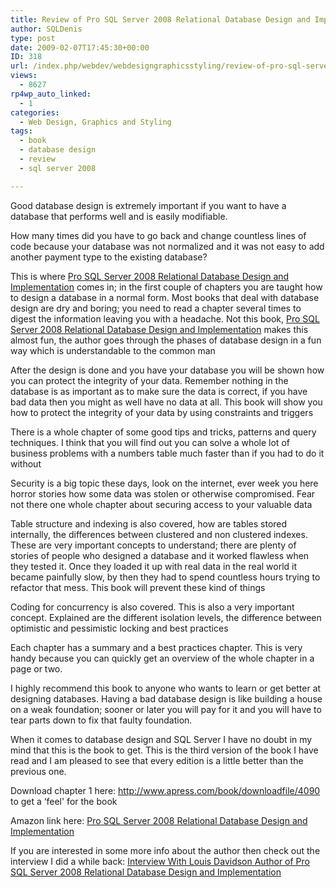 ```yaml
---
title: Review of Pro SQL Server 2008 Relational Database Design and Implementation
author: SQLDenis
type: post
date: 2009-02-07T17:45:30+00:00
ID: 318
url: /index.php/webdev/webdesigngraphicsstyling/review-of-pro-sql-server-2008-relational/
views:
  - 8627
rp4wp_auto_linked:
  - 1
categories:
  - Web Design, Graphics and Styling
tags:
  - book
  - database design
  - review
  - sql server 2008

---
```

Good database design is extremely important if you want to have a database that performs well and is easily modifiable.
  
How many times did you have to go back and change countless lines of code because your database was not normalized and it was not easy to add another payment type to the existing database?

This is where [Pro SQL Server 2008 Relational Database Design and Implementation][1] comes in; in the first couple of chapters you are taught how to design a database in a normal form. Most books that deal with database design are dry and boring; you need to read a chapter several times to digest the information leaving you with a headache. Not this book, [Pro SQL Server 2008 Relational Database Design and Implementation][1] makes this almost fun, the author goes through the phases of database design in a fun way which is understandable to the common man

After the design is done and you have your database you will be shown how you can protect the integrity of your data. Remember nothing in the database is as important as to make sure the data is correct, if you have bad data then you might as well have no data at all. This book will show you how to protect the integrity of your data by using constraints and triggers

There is a whole chapter of some good tips and tricks, patterns and query techniques. I think that you will find out you can solve a whole lot of business problems with a numbers table much faster than if you had to do it without

Security is a big topic these days, look on the internet, ever week you here horror stories how some data was stolen or otherwise compromised. Fear not there one whole chapter about securing access to your valuable data

Table structure and indexing is also covered, how are tables stored internally, the differences between clustered and non clustered indexes. These are very important concepts to understand; there are plenty of stories of people who designed a database and it worked flawless when they tested it. Once they loaded it up with real data in the real world it became painfully slow, by then they had to spend countless hours trying to refactor that mess. This book will prevent these kind of things

Coding for concurrency is also covered. This is also a very important concept. Explained are the different isolation levels, the difference between optimistic and pessimistic locking and best practices

Each chapter has a summary and a best practices chapter. This is very handy because you can quickly get an overview of the whole chapter in a page or two.

I highly recommend this book to anyone who wants to learn or get better at designing databases. Having a bad database design is like building a house on a weak foundation; sooner or later you will pay for it and you will have to tear parts down to fix that faulty foundation.

When it comes to database design and SQL Server I have no doubt in my mind that this is the book to get. This is the third version of the book I have read and I am pleased to see that every edition is a little better than the previous one.

Download chapter 1 here: http://www.apress.com/book/downloadfile/4090 to get a &#8216;feel' for the book

Amazon link here: [Pro SQL Server 2008 Relational Database Design and Implementation][1]

If you are interested in some more info about the author then check out the interview I did a while back: [Interview With Louis Davidson Author of Pro SQL Server 2008 Relational Database Design and Implementation][2]

 [1]: http://www.amazon.com/gp/product/143020866X/002-3562882-4309664?ie=UTF8&tag=sql08-20&linkCode=xm2&camp=1789&creativeASIN=143020866X
 [2]: /index.php/DataMgmt/DataDesign/interview-with-louis-davidson-author-of-